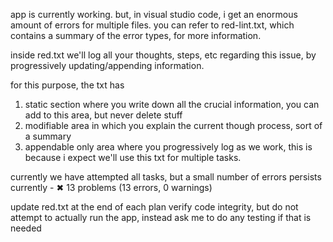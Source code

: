 app is currently working. 
but, in visual studio code, i get an enormous amount of errors for multiple files.
you can refer to red-lint.txt, which contains a summary of the error types, for more information.

inside red.txt we'll log all your thoughts, steps, etc regarding this issue, by progressively updating/appending information.

for this purpose, the txt has
1) static section where you write down all the crucial information, you can add to this area, but never delete stuff
2) modifiable area in which you explain the current though process, sort of a summary
3) appendable only area where you progressively log as we work, this is because i expect we'll use this txt for multiple tasks.

currently we have attempted all tasks, but a small number of errors persists
currently - ✖ 13 problems (13 errors, 0 warnings)

update red.txt at the end of each plan
verify code integrity, but do not attempt to actually run the app, instead ask me to do any testing if that is needed




